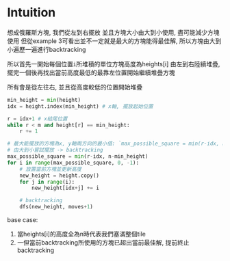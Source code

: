 # Intuition

想成俄羅斯方塊, 我們從左到右擺放
並且方塊大小由大到小使用, 盡可能減少方塊使用
但從example 3可看出並不一定就是最大的方塊能得最佳解, 所以方塊由大到小遍歷一遍進行backtracking

所以首先一開始每個位置`i`所堆積的單位方塊高度為heights[i]
由左到右陸續堆疊, 擺完一個後再找出當前高度最低的最靠左位置開始繼續堆疊方塊

所有會是從左往右, 並且從高度較低的位置開始堆疊

```py
min_height = min(height)
idx = height.index(min_height) # x軸, 擺放起始位置

r = idx+1 # x結尾位置
while r < m and height[r] == min_height:
    r += 1

# 最大能擺放的方塊為x, y軸兩方向的最小值: `max_possible_square = min(r-idx, n-min_height)`
# 由大到小嘗試擺放 -> backtracking
max_possible_square = min(r-idx, n-min_height)
for i in range(max_possible_square, 0, -1):
    # 放置當前方塊並更新高度
    new_height = height.copy()
    for j in range(i):
        new_height[idx+j] += i

    # backtracking
    dfs(new_height, moves+1)
```

base case:
1. 當heights[i]的高度全為n時代表我們塞滿整個tile
2. 一但當前backtracking所使用的方塊已超出當前最佳解, 提前終止backtracking